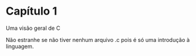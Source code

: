 # Capítulo 1
Uma visão geral de C

Não estranhe se não tiver nenhum arquivo .c pois é só uma introdução à linguagem.
